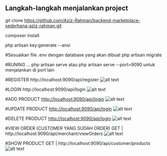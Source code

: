 Langkah-langkah menjalankan project
------------------------------------

git clone https://github.com/Aziz-Rahman/backend-marketplace-sederhana-aziz-rahman.git

composer install

php artisan key:generate --ansi

#Sesuaikan file .env dengan database yang akan dibuat
php artisan migrate

#RUNING ...
php artisan serve atau 
php artisan serve --port=9090 untuk menjalankan di port lain

#REGISTER
http://localhost:9090/api/register
![alt text](https://github.com/Aziz-Rahman/backend-marketplace-sederhana-aziz-rahman/blob/main/screenshoot/register.png)


#LOGIN
http://localhost:9090/api/login
![alt text](https://github.com/Aziz-Rahman/backend-marketplace-sederhana-aziz-rahman/blob/main/screenshoot/login.png)


#ADD PRODUCT
[http://localhost:9090/api/login](http://localhost:9090/api/merchant/product)
![alt text](https://github.com/Aziz-Rahman/backend-marketplace-sederhana-aziz-rahman/blob/main/screenshoot/addProduct-merchant.png)


#UPDATE PRODUCT
[http://localhost:9090/api/login](http://localhost:9090/api/merchant/updateProduct)
![alt text](https://github.com/Aziz-Rahman/backend-marketplace-sederhana-aziz-rahman/blob/main/screenshoot/updateProduct-merchant.png)


#DELETE PRODUCT
[http://localhost:9090/api/login](http://localhost:9090/api/merchant/deleteProduct/9)
![alt text](https://github.com/Aziz-Rahman/backend-marketplace-sederhana-aziz-rahman/blob/main/screenshoot/deleteProduct-merchant.png)


#VIEW ORDER (CUSTOMER YANG SUDAH ORDER)
GET | http://localhost:9090/api/merchant/viewOrders
![alt text](https://github.com/Aziz-Rahman/backend-marketplace-sederhana-aziz-rahman/blob/main/screenshoot/viewCustomerOrder-merchant.png)


#SHOW PRODUCT
GET | http://localhost:9090/api/customer/products
![alt text](https://github.com/Aziz-Rahman/backend-marketplace-sederhana-aziz-rahman/blob/main/screenshoot/showProduct.png)

